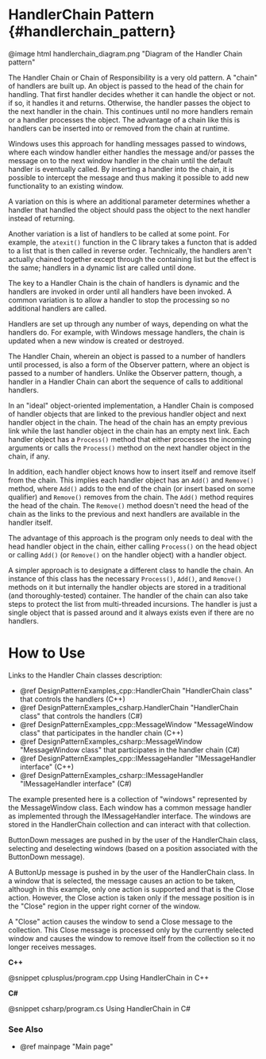 # HandlerChain Pattern {#handlerchain_pattern}

@image html handlerchain_diagram.png "Diagram of the Handler Chain pattern"

The Handler Chain or Chain of Responsibility is a very old pattern.
A "chain" of handlers are built up.  An object is passed to the head of the
chain for handling.  That first handler decides whether it can handle the
object or not.  if so, it handles it and returns.  Otherwise, the handler
passes the object to the next handler in the chain.  This continues until
no more handlers remain or a handler processes the object.  The advantage
of a chain like this is handlers can be inserted into or removed from the
chain at runtime.

Windows uses this approach for handling messages passed to windows, where
each window handler either handles the message and/or passes the message
on to the next window handler in the chain until the default handler is
eventually called.  By inserting a handler into the chain, it is possible
to intercept the message and thus making it possible to add new
functionality to an existing window.

A variation on this is where an additional parameter determines whether a
handler that handled the object should pass the object to the next handler
instead of returning.

Another variation is a list of handlers to be called at some point.  For
example, the `atexit()` function in the C library takes a functon that is
added to a list that is then called in reverse order.  Technically, the
handlers aren't actually chained together except through the containing
list but the effect is the same; handlers in a dynamic list are called
until done.

The key to a Handler Chain is the chain of handlers is dynamic and the
handlers are invoked in order until all handlers have been invoked.  A
common variation is to allow a handler to stop the processing so no
additional handlers are called.

Handlers are set up through any number of ways, depending on what the
handlers do.  For example, with Windows message handlers, the chain is
updated when a new window is created or destroyed.

The Handler Chain, wherein an object is passed to a number of handlers
until processed, is also a form of the Observer pattern, where an object
is passed to a number of handlers.  Unlike the Observer pattern, though,
a handler in a Handler Chain can abort the sequence of calls to additional
handlers.

In an "ideal" object-oriented implementation, a Handler Chain is composed
of handler objects that are linked to the previous handler object and next
handler object in the chain.  The head of the chain has an empty previous
link while the last handler object in the chain has an empty next link.
Each handler object has a `Process()` method that either processes the incoming
arguments or calls the `Process()` method on the next handler object in the
chain, if any.

In addition, each handler object knows how to insert itself and remove
itself from the chain.  This implies each handler object has an `Add()` and
`Remove()` method, where `Add()` adds to the end of the chain (or insert based
on some qualifier) and `Remove()` removes from the chain.  The `Add()` method
requires the head of the chain.  The `Remove()` method doesn't need the head
of the chain as the links to the previous and next handlers are available in
the handler itself.

The advantage of this approach is the program only needs to deal with the
head handler object in the chain, either calling `Process()` on the head object
or calling `Add()` (or `Remove()` on the handler object) with a handler object.

A simpler approach is to designate a different class to handle the chain.
An instance of this class has the necessary `Process()`, `Add()`, and `Remove()`
methods on it but internally the handler objects are stored in a traditional
(and thoroughly-tested) container.  The handler of the chain can also take steps
to protect the list from multi-threaded incursions.  The handler is just a
single object that is passed around and it always exists even if there are no
handlers.

# How to Use

Links to the Handler Chain classes description:
- @ref DesignPatternExamples_cpp::HandlerChain "HandlerChain class" that controls the handlers (C++)
- @ref DesignPatternExamples_csharp.HandlerChain "HandlerChain class" that controls the handlers (C#)
- @ref DesignPatternExamples_cpp::MessageWindow "MessageWindow class" that participates in the handler chain (C++)
- @ref DesignPatternExamples_csharp::MessageWindow "MessageWindow class" that participates in the handler chain (C#)
- @ref DesignPatternExamples_cpp::IMessageHandler "IMessageHandler interface" (C++)
- @ref DesignPatternExamples_csharp::IMessageHandler "IMessageHandler interface" (C#)

The example presented here is a collection of "windows" represented by the
MessageWindow class.  Each window has a common message handler as
implemented through the IMessageHandler interface.  The windows are stored
in the HandlerChain collection and can interact with that collection.

ButtonDown messages are pushed in by the user of the HandlerChain class,
selecting and deselecting windows (based on a position associated with the
ButtonDown message).

A ButtonUp message is pushed in by the user of the HandlerChain class.  In a
window that is selected, the message causes an action to be taken, although
in this example, only one action is supported and that is the Close action.
However, the Close action is taken only if the message position is in the
"Close" region in the upper right corner of the window.

A "Close" action causes the window to send a Close message to the
collection.  This Close message is processed only by the currently selected
window and causes the window to remove itself from the collection so it no
longer receives messages.

__C++__

@snippet cplusplus/program.cpp Using HandlerChain in C++

__C#__

@snippet csharp/program.cs Using HandlerChain in C#


### See Also
- @ref mainpage "Main page"

